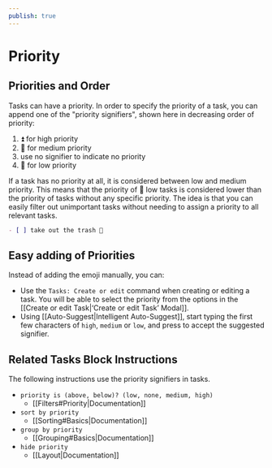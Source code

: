 ```yaml
---
publish: true
---
```


# Priority

## Priorities and Order

Tasks can have a priority.
In order to specify the priority of a task, you can append one of the "priority signifiers", shown here in decreasing order of priority:

1. ⏫ for high priority
2. 🔼 for medium priority
3. use no signifier to indicate no priority
4. 🔽 for low priority

If a task has no priority at all, it is considered between low and medium priority.
This means that the priority of 🔽 low tasks is considered lower than the priority of tasks without any specific priority.
The idea is that you can easily filter out unimportant tasks without needing to assign a priority to all relevant tasks.

```markdown
- [ ] take out the trash 🔼
```

## Easy adding of Priorities

Instead of adding the emoji manually, you can:

- Use the `Tasks: Create or edit` command when creating or editing a task.
  You will be able to select the priority from the options in the [[Create or edit Task|‘Create or edit Task’ Modal]].
- Using [[Auto-Suggest|Intelligent Auto-Suggest]],
  start typing the first few characters of `high`, `medium` or `low`, and press <return> to accept the suggested signifier.

## Related Tasks Block Instructions

The following instructions use the priority signifiers in tasks.

- `priority is (above, below)? (low, none, medium, high)`
  - [[Filters#Priority|Documentation]]
- `sort by priority`
  - [[Sorting#Basics|Documentation]]
- `group by priority`
  - [[Grouping#Basics|Documentation]]
- `hide priority`
  - [[Layout|Documentation]]
